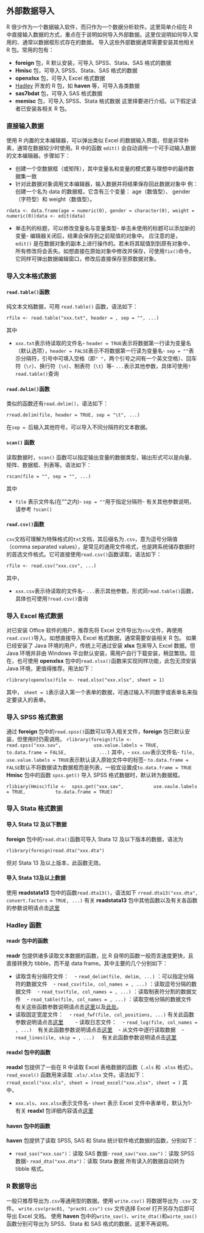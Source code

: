## 外部数据导入
R 很少作为一个数据输入软件，而只作为一个数据分析软件。这里简单介绍在 R 中直接输入数据的方式，重点在于说明如何导入外部数据。这里仅说明如何导入常用的、通常以数据框形式存在的数据。
导入这些外部数据通常需要安装其他相关 R 包。常用的包有：
- **foreign** 包，R 默认安装，可导入 SPSS、Stata、SAS 格式的数据
- **Hmisc** 包，可导入 SPSS、Stata、SAS 格式的数据
- **openxlsx** 包，可导入 Excel 格式数据
- [Hadley](http://hadley.nz/) 开发的 R 包，如 **haven** 等，可导入各类数据
- **sas7bdat** 包，可导入 SAS 格式数据
- **memisc** 包，可导入 SPSS、Stata 格式数据
这里择要进行介绍。以下假定读者已安装各相关 R 包。
### 直接输入数据
使用 R 内置的文本编辑器，可以弹出类似 Excel 的数据输入界面，但是非常朴素，通常在数据较少时使用。R 中的函数 `edit()` 会自动调用一个可手动输入数据的文本编辑器。步骤如下：
- 创建一个空数据框（或矩阵），其中变量名和变量的模式要与理想中的最终数据集一致
- 针对此数据对象调用文本编辑器，输入数据并将结果保存回此数据对象中
例：创建一个名为 data 的数据框，它含有三个变量： age（数值型）、 gender（字符型）和 weight（数值型）。
```
rdata <- data.frame(age = numeric(0), gender = character(0), weight = numeric(0))data <- edit(data)
```
- 单击列的标题，可以修改变量名与变量类型- 单击未使用的标题可以添加新的变量- 编辑器关闭后，结果会保存到之前赋值的对象中。
应注意的是， `edit()` 是在数据对象的副本上进行操作的。若未将其赋值到到原有对象中，所有修改将会丢失。如想直接在原始对象中修改并保存，可使用`fix()`命令，它同样可弹出数据编辑窗口，修改后直接保存至原数据对象。
### 导入文本格式数据
#### `read.table()`函数
纯文本文档数据，可用 `read.table()` 函数，语法如下：
```
rfile <- read.table("xxx.txt", header = , sep = "", ...)
```
其中
- `xxx.txt`表示待读取的文件名- `header = TRUE`表示将数据第一行读为变量名（默认选项），`header = FALSE`表示不将数据第一行读为变量名- `sep = ""`表示分隔符，引号中可填入空格（即`" "`，两个引号之间有一个英文空格）、回车符（`\r`）、换行符（`\n`）、制表符（`\t`）等- `...`表示其他参数，具体可使用`?read.table()`查询
#### `read.delim()`函数
类似的函数还有`read.delim()`，语法如下：
```
rread.delim(file, header = TRUE, sep = "\t", ...)
```
在`sep = `后输入其他符号，可以导入不同分隔符的文本数据。
#### `scan()` 函数
读取数据时，`scan()` 函数可以指定输出变量的数据类型，输出形式可以是向量、矩阵、数据框、列表等。语法如下：
```
rscan(file = "", sep = "", ...)
```
其中
- `file` 表示文件名(在""之内)- `sep = ""`用于指定分隔符- 有关其他参数说明，请参考 `?scan()`
#### `read.csv()`函数
`csv`文档可理解为特殊格式的`txt`文档，其后缀名为`.csv`，意为逗号分隔值（comma separated values），是常见的通用文件格式，也是跨系统储存数据时的首选文件格式。它可直接使用`read.csv()`函数读取，语法如下：
```
rfile <- read.csv("xxx.csv", ...)
```
其中，
- `xxx.csv`表示待读取的文件名- `...`表示其他参数，形式同`read.table()`函数，具体也可使用`?read.csv()`查询
### 导入 Excel 格式数据
对已安装 Office 软件的用户，推荐先将 Excel 文件导出为`csv`文件，再使用`read.csv()`导入。如想直接导入 Excel 格式数据，通常需要安装相关 R 包。
如果已经安装了 Java 环境的用户，传统上可通过安装 **xlsx** 包来导入 Excel 数据。但 Java 环境并非由 Windows 平台默认安装，需用户自行下载安装，稍显繁琐。现在，也可使用 **openxlsx** 包中的`read.xlsx()`函数来实现同样功能，此包无须安装 Java 环境，更值得推荐。用法如下：
```
rlibrary(openxlsx)file <- read.xlsx("xxx.xlsx", sheet = 1)
```
其中， `sheet = 1`表示读入第一个表单的数据，可通过输入不同数字或表单名来指定要读入的表单。
### 导入 SPSS 格式数据
通过 **foreign** 包中的`read.spss()`函数可以导入相关文件，**foreign** 包已默认安装，但使用时仍需调用。
```rlibrary(foreign)file <-  read.spss("xxx.sav",            use.value.labels = TRUE,            to.data.frame = FALSE,            ...)```
其中，- `xxx.sav`表示文件名- `file, use.value.labels = TRUE`表示默认读入原始文件中的标签- `to.data.frame = FALSE`默认不将数据读为数据框而是列表，一般宜设置成`to.data.frame = TRUE`
**Hmisc** 包中的函数 `spss.get()` 导入 SPSS 格式数据时，默认转为数据框。
```
rlibiary(Hmisc)file <-  spss.get("xxx.sav",           use.vaule.labels = TRUE,           to.data.frame = TRUE)
```
### 导入 Stata 格式数据
#### 导入 Stata 12 及以下数据
**foreign** 包中的`read.dta()`函数可导入 Stata 12 及以下版本的数据，语法为
```
rlibrary(foreign)read.dta("xxx.dta")
```
但对 Stata 13 及以上版本，此函数无效。
#### 导入 Stata 13及以上数据
使用 **readstata13** 包中的函数`read.dta13()`，语法如下
```rread.dta13("xxx.dta", convert.factors = TRUE, ...)```
有关 **readstata13** 包中其他函数以及有关各函数的参数说明请点击[这里](https://cran.r-project.org/web/packages/readstata13/readstata13.pdf)
### Hadley 函数
#### **readr** 包中的函数
**readr** 包提供诸多读取文本数据的函数，比 R 自带的函数一般而言速度更快，且直接转换为 tibble，而不是 data frame。其中主要的几个分别如下：
- 读取含有分隔符文件：    - `read_delim(file, delim, ...)` ：可以指定分隔符的数据文件    - `read_csv(file, col_names = , ...)` ：读取逗号分隔的数据文件    - `read_tsv(file, col_names = , ...)` ：读取制表符分割的数据文件    - `read_table(file, col_names = , ...)` ：读取空格分隔的数据文件  有关这些函数参数说明请点击[这里](http://127.0.0.1:22958/library/readr/html/read_delim.html)以及[此处](http://127.0.0.1:22958/library/readr/html/read_table.html)。
- 读取固定宽度文件：    - `read_fwf(file, col_positions, ...)`
有关此函数参数说明请点击[这里](http://127.0.0.1:22958/library/readr/html/read_fwf.html)        - 读取日志文件：    - `read_log(file, col_names = , ...)`    有关此函数参数说明请点击[这里](http://127.0.0.1:22958/library/readr/html/read_log.html)    - 从文件中逐行读取数据    - `read_lines(ile, skip = , ...)`     有关此函数参数说明请点击[这里](http://127.0.0.1:22958/library/readr/html/read_lines.html)
#### **readxl** 包中的函数
**readxl** 包提供了一些在 R 中读取 Excel 表格数据的函数（`.xls` 和 `.xlsx` 格式）。
`read_excel()` 函数用来读取 `.xls/.xlsx` 文件。语法如下：
```rread_excel("xxx.xls", sheet = )read_excel("xxx.xlsx", sheet = )```
其中，
- `xxx.xls`、`xxx.xlsx`表示文件名- `sheet` 表示 Excel 文件中表单号，默认为1- 有关 **readxl** 包详细内容请点[这里](https://mran.microsoft.com/web/packages/readxl/readxl.pdf)
#### **haven** 包中的函数
**haven** 包提供了读取 SPSS, SAS 和 Stata 统计软件格式数据的函数，分别如下：
- `read_sas("xxx.sas")`：读取 SAS 数据- `read_sav("xxx.sav")`：读取 SPSS 数据- `read_dta("xxx.dta")`：读取 Stata 数据
所有读入的数据自动转为 tibble 格式。
### R 数据导出
一般只推荐导出为`.csv`等通用型的数据。使用 `write.csv()` 将数据导出为 `.csv` 文件。
```write.csv(prac01, "prac01.csv")```
`csv` 文件选择 Excel 打开另存为后即可导出 Excel 文档。
使用 **haven** 包中的`write_sav()`、`write_dta()`和`wirte_sas()`函数分别可导出为 SPSS、Stata 和 SAS 格式的数据，这里不再说明。
